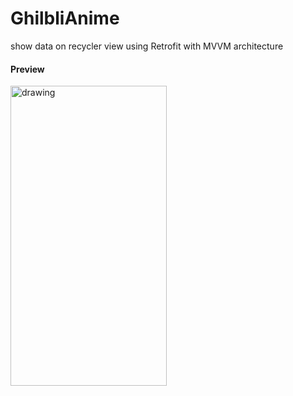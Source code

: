 # GhilbliAnime

show data on recycler view using Retrofit with MVVM architecture

#### Preview
<img src="https://github.com/bennyfajri/GhilbliAnime/blob/master/preview/2022-06-15%2010-56-55.gif" alt="drawing" width="250" height="480"/>
